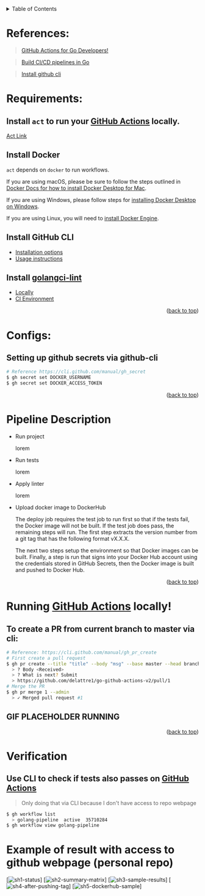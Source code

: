 <a name="readme-top"></a>
<!-- TABLE OF CONTENTS -->
<details>
<summary>Table of Contents</summary>
  <ol>
    <li><a href="#references">References</a></li>
    <li><a href="#requirements">Requirements</a></li>
    <li><a href="#configs">Configs</a></li>
    <li><a href="#pipeline-description">Pipeline Description</a></li>
    <li><a href="#running-github-actions-locally">Running Locally</a></li>
    <li><a href="#verification">Verification</a></li>
  </ol>
</details>

<!-- REFERENCES -->
# References:
> [GitHub Actions for Go Developers!](https://www.youtube.com/watch?v=KVrL_UHJ7kQ)

> [Build CI/CD pipelines in Go](https://dev.to/gopher/build-ci-cd-pipelines-in-go-with-github-actions-and-dockers-1ko7)

> [Install github cli](https://github.com/cli/cli)

<!-- REQUIREMENTS -->
# Requirements:
## Install `act` to run your [GitHub Actions](https://developer.github.com/actions/) locally. 
[Act Link](https://github.com/nektos/act)

## Install Docker

`act` depends on `docker` to run workflows.

If you are using macOS, please be sure to follow the steps outlined in [Docker Docs for how to install Docker Desktop for Mac](https://docs.docker.com/docker-for-mac/install/).

If you are using Windows, please follow steps for [installing Docker Desktop on Windows](https://docs.docker.com/docker-for-windows/install/).

If you are using Linux, you will need to [install Docker Engine](https://docs.docker.com/engine/install/).

## Install GitHub CLI 
- [Installation options](https://github.com/cli/cli/blob/trunk/README.md#installation)
- [Usage instructions](https://cli.github.com/manual/)

## Install [golangci-lint](https://github.com/golangci/golangci-lint)
- [Locally](https://golangci-lint.run/usage/install/#local-installation)
- [CI Environment](https://golangci-lint.run/usage/install/#ci-installation)

<p align="right">(<a href="#readme-top">back to top</a>)</p>

<!-- CONFIGS -->
# Configs:

## Setting up github secrets via github-cli
``` bash
# Reference https://cli.github.com/manual/gh_secret
$ gh secret set DOCKER_USERNAME
$ gh secret set DOCKER_ACCESS_TOKEN
```

<p align="right">(<a href="#readme-top">back to top</a>)</p>

<!-- PIPELINE DESCRIPTION -->
# Pipeline Description

- Run project

  lorem
- Run tests

  lorem
- Apply linter 

  lorem
- Upload docker image to DockerHub

  The deploy job requires the test job to run first so that if the tests fail, the Docker image will not be built. If the test job does pass, the remaining steps will run. The first step extracts the version number from a git tag that has the following format vX.X.X.

  The next two steps setup the environment so that Docker images can be built. Finally, a step is run that signs into your Docker Hub account using the credentials stored in GitHub Secrets, then the Docker image is built and pushed to Docker Hub.

<p align="right">(<a href="#readme-top">back to top</a>)</p>

<!-- RUNNING LOCALLY -->
# Running [GitHub Actions](https://developer.github.com/actions/) locally!

## To create a PR from current branch to master via cli:
``` bash
# Reference: https://cli.github.com/manual/gh_pr_create
# First create a pull request
$ gh pr create --title "title" --body "msg" --base master --head branch-to-merge
  > ? Body <Received>
  > ? What is next? Submit
  > https://github.com/delattre1/go-github-actions-v2/pull/1 
# Merge the PR
$ gh pr merge 1 --admin
  > ✓ Merged pull request #1
```

## GIF PLACEHOLDER RUNNING




<p align="right">(<a href="#readme-top">back to top</a>)</p>

<!-- VERIFICATION -->
# Verification
## Use CLI to check if tests also passes on [GitHub Actions](https://developer.github.com/actions/)
> Only doing that via CLI because I don't have access to repo webpage
``` bash
$ gh workflow list
  > golang-pipeline  active  35710284
$ gh workflow view golang-pipeline
```

# Example of result with access to github webpage (personal repo)

[![sh1-status][sh1-status]]
[![sh2-summary-matrix][sh2-summary-matrix]]
[![sh3-sample-results][sh3-sample-results]]
[![sh4-after-pushing-tag][sh4-after-pushing-tag]]
[![sh5-dockerhub-sample][sh5-dockerhub-sample]]

<!-- MARKDOWN LINKS & IMAGES -->
[sh1-status]:           img/1-status-workflow-github.png
[sh2-summary-matrix]:   img/2-summary-matrix-workflow.png
[sh3-sample-results]:   img/3-sample-result.png
[sh4-after-pushing-tag]:img/4-after-pushing-tag.png
[sh5-dockerhub-sample]: img/5-dockerhub.png

